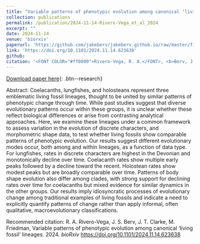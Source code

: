```yaml
---
title: "Variable patterns of phenotypic evolution among canonical ‘living fossil’ lineages"
collection: publications
permalink: /publication/2024-11-14-Rivero-Vega_et_al_2024
excerpt: ""
date: 2024-11-14
venue: 'biorxiv'
paperurl: 'https://github.com/jakeberv/jakeberv.github.io/raw/master/files/pdf/papers/Rivero_Vega_et_al_2024.pdf'
link: 'https://doi.org/10.1101/2024.11.14.623638'
github:
citation: '<FONT COLOR="#ff0000">Rivero-Vega, R. A.</FONT>, <b>Berv, J. S.</b>, Clarke, J. T., Friedman, M., Variable patterns of phenotypic evolution among canonical ‘living fossil’ lineages. <i>bioRxiv</i>. doi: <a href="https://doi.org/10.1101/2024.11.14.623638">https://doi.org/10.1101/2024.11.14.623638</a> <FONT COLOR="#ff0000">Student advisee</FONT>'
---
```


[Download paper here](https://github.com/jakeberv/jakeberv.github.io/raw/master/files/pdf/papers/Rivero_Vega_et_al_2024.pdf){: .btn--research}

Abstract: Coelacanths, lungfishes, and holosteans represent three emblematic living fossil lineages, thought to be united by similar patterns of phenotypic change through time. While past studies suggest that diverse evolutionary patterns occur within these groups, it is unclear whether these reflect biological differences or arise from contrasting analytical approaches. Here, we examine these lineages under a common framework to assess variation in the evolution of discrete characters, and morphometric shape data, to test whether living fossils show comparable patterns of phenotypic evolution. Our results suggest different evolutionary modes occur, both among and within lineages, as a function of data type. For lungfishes, rates in discrete characters are highest in the Devonian and monotonically decline over time. Coelacanth rates show multiple early peaks followed by a decline toward the recent. Holostean rates show modest peaks but are broadly comparable over time. Patterns of body shape evolution also differ among clades, with strong support for declining rates over time for coelacanths but mixed evidence for similar dynamics in the other groups. Our results imply idiosyncratic processes of evolutionary change among traditional examples of living fossils and indicate a need to explicitly quantify patterns of change rather than apply informal, often qualitative, macroevolutionary classifications.

Recommended citation: R. A. Rivero-Vega, J. S. Berv, J. T. Clarke, M. Friedman, Variable patterns of phenotypic evolution among canonical ‘living fossil’ lineages. 2024. <i>bioRxiv</i> <https://doi.org/10.1101/2024.11.14.623638>